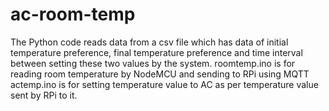 # ac-room-temp

The Python code reads data from a csv file which has data of initial temperature preference, final temperature preference and time interval between setting these two values by the system.
roomtemp.ino is for reading room temperature by NodeMCU and sending to RPi using MQTT
actemp.ino is for setting temperature value to AC as per temperature value sent by RPi to it.
